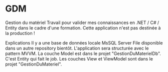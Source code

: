 # GDM

Gestion du matériel
Travail pour valider mes connaissances en .NET / C# / Entity dans le cadre d'une formation. 
Cette application n'est pas destinée à la production ! 

Explications
Il y a une base de données locale MsSQL Server File disponible dans un autre repository bientôt. 
L'application sera structurée avec le pattern MVVM. 
La couche Model est dans le projet "GestionDuMaterielDb". C'est Entity qui fait le job. 
Les couches View et ViewModel sont dans le projet "GestionDuMateriel". 
